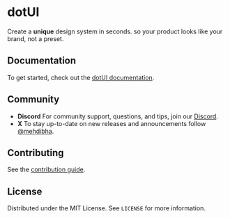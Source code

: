 # dotUI

Create a **unique** design system in seconds. so your product looks like your brand, not a preset.

## Documentation

To get started, check out the [dotUI documentation](https://dotui.org/docs).

## Community

- **Discord** For community support, questions, and tips, join our [Discord](https://discord.gg/DXpj5V2fU8).
- **X** To stay up-to-date on new releases and announcements follow [@mehdibha](https://x.com/mehdibha_).

## Contributing

See the [contribution guide](CONTRIBUTING.md).

## License

Distributed under the MIT License. See `LICENSE` for more information.
